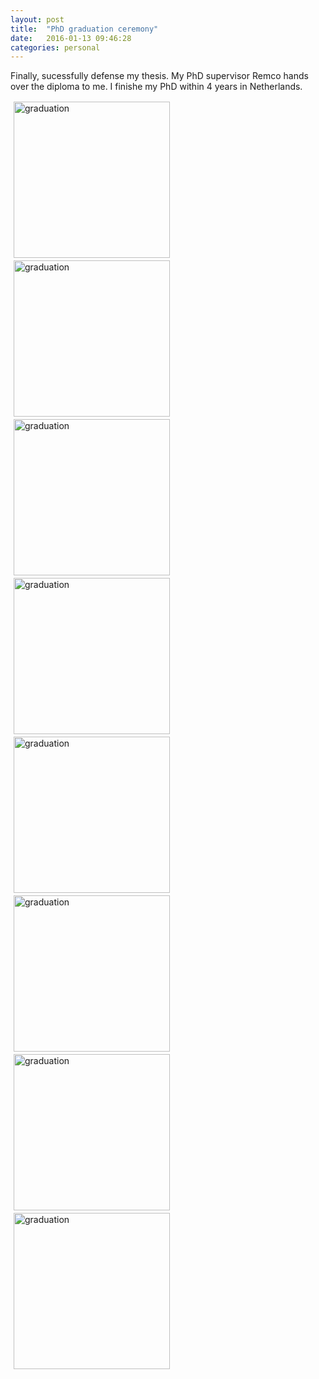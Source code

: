 ```yaml
---
layout: post
title:  "PhD graduation ceremony"
date:   2016-01-13 09:46:28
categories: personal
---
```


Finally, sucessfully defense my thesis. My PhD supervisor Remco hands over the diploma to me. I finishe my PhD within 4 years in Netherlands.


<img src="http://luozhipi.github.io/graduation/IMG_7399.JPG" alt="graduation" title="" align="left" vspace="2" hspace="5" width = "250"> 
<img src="http://luozhipi.github.io/graduation/IMG_8999.JPG" alt="graduation" title="" align="left" vspace="2" hspace="5" width = "250"> 
<img src="http://luozhipi.github.io/graduation/IMG_9002.JPG" alt="graduation" title="" align="left" vspace="2" hspace="5" width = "250"> 
<img src="http://luozhipi.github.io/graduation/IMG_9008.JPG" alt="graduation" title="" align="left" vspace="2" hspace="5" width = "250"> 
<img src="http://luozhipi.github.io/graduation/IMG_9010.JPG" alt="graduation" title="" align="left" vspace="2" hspace="5" width = "250"> 
<img src="http://luozhipi.github.io/graduation/IMG_8989.JPG" alt="graduation" title="" align="left" vspace="2" hspace="5" width = "250">

<img src="http://luozhipi.github.io/graduation/IMG_8980.JPG" alt="graduation" title="" align="left" vspace="2" hspace="5" width = "250"> 
<img src="http://luozhipi.github.io/graduation/IMG_8987.JPG" alt="graduation" title="" align="left" vspace="2" hspace="5" width = "250">

